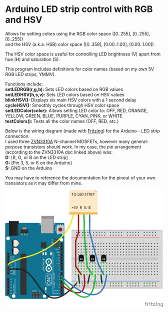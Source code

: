 # Arduino LED strip control with RGB and HSV

Allows for setting colors using the RGB color space ([0..255], [0..255], [0..255]) \
and the HSV (a.k.a. HSB) color space ([0..359], [0.00..1.00], [0.00..1.00])

The HSV color space is useful for controlling LED brightness (V) apart from hue (H) and saturation (S).

This program includes definitions for color names (based on my own 5V RGB LED strips, YMMV).

Functions include:\
**setLEDRGB(r,g,b):** Sets LED colors based on RGB values \
**setLEDHSV(h,s,v):** Sets LED colors based on HSV values \
**blinkHSV():** Displays six main HSV colors with a 1 second delay \
**cycleHSV():** Smoothly cycles through HSV color space \
**setLEDColor(color):** Allows setting LED color to: OFF, RED, ORANGE, YELLOW, GREEN, BLUE, PURPLE, CYAN, PINK, or WHITE \
**testColors():** Tests all the color names (OFF, RED, etc.)

Below is the wiring diagram (made with [Fritzing](http://fritzing.org/)) for the Arduino - LED strip connection. \
I used three [ZVN3310A](https://www.diodes.com/assets/Datasheets/ZVN3310A.pdf) N-channel MOSFETs, however many general-purpose transistors should work. In my case, the pin arrangement (according to the ZVN3310A doc linked above) was: \
**D:** [R, G, or B on the LED strip] \
**G:** [Pin 3, 5, or 6 on the Arduino] \
**S:** GND on the Arduino

You may have to reference the documentation for the pinout of your own transistors as it may differ from mine.

![Wiring diagram](https://github.com/alejandro-n-rivera/arduino_led_rgb_hsv/blob/master/wiring_diagram.png)
